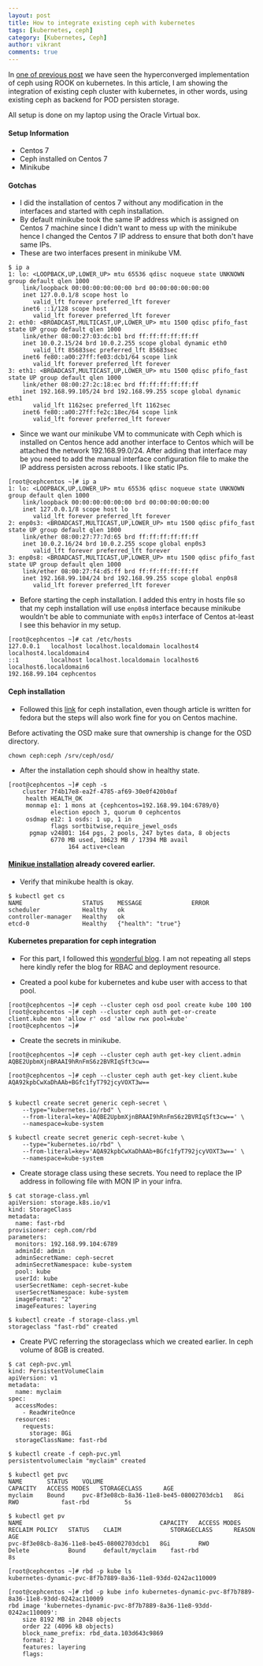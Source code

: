```yaml
---
layout: post
title: How to integrate existing ceph with kubernetes
tags: [kubernetes, ceph]
category: [Kubernetes, Ceph]
author: vikrant
comments: true
---
```


In [one of previous post](https://ervikrant06.github.io/kuberenetes/How%20to%20create%20ceph%20cluster%20using%20ROOK%20in%20kubernetes/) we have seen the hyperconverged implementation of ceph using ROOK on kubernetes. In this article, I am showing the integration of existing ceph cluster with kubernetes, in other words, using existing ceph as backend for POD persisten storage. 

All setup is done on my laptop using the Oracle Virtual box. 

#### Setup Information

- Centos 7 
- Ceph installed on Centos 7
- Minikube 

#### Gotchas 

- I did the installation of centos 7 without any modification in the interfaces and started with ceph installation. 
- By default minikube took the same IP address which is assigned on Centos 7 machine since I didn't want to mess up with the minikube hence I changed the Centos 7 IP address to ensure that both don't have same IPs.
- These are two interfaces present in minikube VM. 
~~~
$ ip a
1: lo: <LOOPBACK,UP,LOWER_UP> mtu 65536 qdisc noqueue state UNKNOWN group default qlen 1000
    link/loopback 00:00:00:00:00:00 brd 00:00:00:00:00:00
    inet 127.0.0.1/8 scope host lo
       valid_lft forever preferred_lft forever
    inet6 ::1/128 scope host
       valid_lft forever preferred_lft forever
2: eth0: <BROADCAST,MULTICAST,UP,LOWER_UP> mtu 1500 qdisc pfifo_fast state UP group default qlen 1000
    link/ether 08:00:27:03:dc:b1 brd ff:ff:ff:ff:ff:ff
    inet 10.0.2.15/24 brd 10.0.2.255 scope global dynamic eth0
       valid_lft 85683sec preferred_lft 85683sec
    inet6 fe80::a00:27ff:fe03:dcb1/64 scope link
       valid_lft forever preferred_lft forever
3: eth1: <BROADCAST,MULTICAST,UP,LOWER_UP> mtu 1500 qdisc pfifo_fast state UP group default qlen 1000
    link/ether 08:00:27:2c:18:ec brd ff:ff:ff:ff:ff:ff
    inet 192.168.99.105/24 brd 192.168.99.255 scope global dynamic eth1
       valid_lft 1162sec preferred_lft 1162sec
    inet6 fe80::a00:27ff:fe2c:18ec/64 scope link
       valid_lft forever preferred_lft forever
~~~
- Since we want our minikube VM to communicate with Ceph which is installed on Centos hence add another interface to Centos which will be attached the network 192.168.99.0/24. After adding that interface may be you need to add the manual interface configuration file to make the IP address persisten across reboots. I like static IPs.
~~~
[root@cephcentos ~]# ip a
1: lo: <LOOPBACK,UP,LOWER_UP> mtu 65536 qdisc noqueue state UNKNOWN group default qlen 1000
    link/loopback 00:00:00:00:00:00 brd 00:00:00:00:00:00
    inet 127.0.0.1/8 scope host lo
       valid_lft forever preferred_lft forever
2: enp0s3: <BROADCAST,MULTICAST,UP,LOWER_UP> mtu 1500 qdisc pfifo_fast state UP group default qlen 1000
    link/ether 08:00:27:77:7d:65 brd ff:ff:ff:ff:ff:ff
    inet 10.0.2.16/24 brd 10.0.2.255 scope global enp0s3
       valid_lft forever preferred_lft forever
3: enp0s8: <BROADCAST,MULTICAST,UP,LOWER_UP> mtu 1500 qdisc pfifo_fast state UP group default qlen 1000
    link/ether 08:00:27:f4:d5:ff brd ff:ff:ff:ff:ff:ff
    inet 192.168.99.104/24 brd 192.168.99.255 scope global enp0s8
       valid_lft forever preferred_lft forever
~~~
- Before starting the ceph installation. I added this entry in hosts file so that my ceph installation will use `enp0s8` interface because minikube wouldn't be able to communiate with `enp0s3` interface of Centos at-least I see this behavior in my setup.  
~~~
[root@cephcentos ~]# cat /etc/hosts
127.0.0.1   localhost localhost.localdomain localhost4 localhost4.localdomain4
::1         localhost localhost.localdomain localhost6 localhost6.localdomain6
192.168.99.104 cephcentos
~~~              

#### Ceph installation 

- Followed this [link](https://www.berrange.com/posts/2015/12/21/ceph-single-node-deployment-on-fedora-23/) for ceph installation, even though article is written for fedora but the steps will also work fine for you on Centos machine. 

Before activating the OSD make sure that ownership is change for the OSD directory.

~~~
chown ceph:ceph /srv/ceph/osd/
~~~

- After the installation ceph should show in healthy state. 

~~~
[root@cephcentos ~]# ceph -s
    cluster 7f4b17e8-ea2f-4785-af69-30e0f420b0af
     health HEALTH_OK
     monmap e1: 1 mons at {cephcentos=192.168.99.104:6789/0}
            election epoch 3, quorum 0 cephcentos
     osdmap e12: 1 osds: 1 up, 1 in
            flags sortbitwise,require_jewel_osds
      pgmap v24801: 164 pgs, 2 pools, 247 bytes data, 8 objects
            6770 MB used, 10623 MB / 17394 MB avail
                 164 active+clean
~~~    

#### [Minikue installation](https://ervikrant06.github.io/kubernetes/Kubernetes-Beginning/) already covered earlier. 

- Verify that minikube health is okay.       

~~~
$ kubectl get cs
NAME                 STATUS    MESSAGE              ERROR
scheduler            Healthy   ok
controller-manager   Healthy   ok
etcd-0               Healthy   {"health": "true"}
~~~


#### Kubernetes preparation for ceph integration

- For this part, I followed this [wonderful blog](https://akomljen.com/using-existing-ceph-cluster-for-kubernetes-persistent-storage/). I am not repeating all steps here kindly refer the blog for RBAC and deployment resource. 

- Created a pool kube for kubernetes and kube user with access to that pool. 

~~~
[root@cephcentos ~]# ceph --cluster ceph osd pool create kube 100 100                 
[root@cephcentos ~]# ceph --cluster ceph auth get-or-create client.kube mon 'allow r' osd 'allow rwx pool=kube'
[root@cephcentos ~]# 
~~~

- Create the secrets in minikube. 

~~~
[root@cephcentos ~]# ceph --cluster ceph auth get-key client.admin
AQBE2UpbmXjnBRAAI9hRnFmS6z2BVRIqSft3cw==

[root@cephcentos ~]# ceph --cluster ceph auth get-key client.kube
AQA92kpbCwXaDhAAb+BGfc1fyT792jcyVOXT3w==                 


$ kubectl create secret generic ceph-secret \
    --type="kubernetes.io/rbd" \
    --from-literal=key='AQBE2UpbmXjnBRAAI9hRnFmS6z2BVRIqSft3cw==' \
    --namespace=kube-system

$ kubectl create secret generic ceph-secret-kube \
    --type="kubernetes.io/rbd" \
    --from-literal=key='AQA92kpbCwXaDhAAb+BGfc1fyT792jcyVOXT3w==' \
    --namespace=kube-system
~~~    

- Create storage class using these secrets. You need to replace the IP address in following file with MON IP in your infra. 

~~~
$ cat storage-class.yml
apiVersion: storage.k8s.io/v1
kind: StorageClass
metadata:
  name: fast-rbd
provisioner: ceph.com/rbd
parameters:
  monitors: 192.168.99.104:6789
  adminId: admin
  adminSecretName: ceph-secret
  adminSecretNamespace: kube-system
  pool: kube
  userId: kube
  userSecretName: ceph-secret-kube
  userSecretNamespace: kube-system
  imageFormat: "2"
  imageFeatures: layering

$ kubectl create -f storage-class.yml
storageclass "fast-rbd" created
~~~

- Create PVC referring the storageclass which we created earlier. In ceph volume of 8GB is created. 

~~~
$ cat ceph-pvc.yml
kind: PersistentVolumeClaim
apiVersion: v1
metadata:
  name: myclaim
spec:
  accessModes:
    - ReadWriteOnce
  resources:
    requests:
      storage: 8Gi
  storageClassName: fast-rbd

$ kubectl create -f ceph-pvc.yml
persistentvolumeclaim "myclaim" created

$ kubectl get pvc
NAME       STATUS    VOLUME                                     CAPACITY   ACCESS MODES   STORAGECLASS      AGE
myclaim    Bound     pvc-8f3e08cb-8a36-11e8-be45-08002703dcb1   8Gi        RWO            fast-rbd          5s

$ kubectl get pv
NAME                                       CAPACITY   ACCESS MODES   RECLAIM POLICY   STATUS    CLAIM              STORAGECLASS      REASON    AGE
pvc-8f3e08cb-8a36-11e8-be45-08002703dcb1   8Gi        RWO            Delete           Bound     default/myclaim    fast-rbd                    8s

[root@cephcentos ~]# rbd -p kube ls
kubernetes-dynamic-pvc-8f7b7889-8a36-11e8-93dd-0242ac110009

[root@cephcentos ~]# rbd -p kube info kubernetes-dynamic-pvc-8f7b7889-8a36-11e8-93dd-0242ac110009
rbd image 'kubernetes-dynamic-pvc-8f7b7889-8a36-11e8-93dd-0242ac110009':
	size 8192 MB in 2048 objects
	order 22 (4096 kB objects)
	block_name_prefix: rbd_data.103d643c9869
	format: 2
	features: layering
	flags:
~~~

